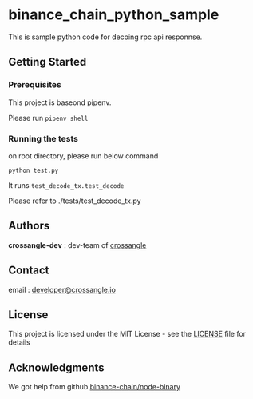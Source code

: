 # binance_chain_python_sample

This is sample python code for decoing rpc api responnse.

## Getting Started

### Prerequisites

This project is baseond pipenv.

Please run `pipenv shell`

### Running the tests

on root directory, please run below command
```
python test.py
```

It runs `test_decode_tx.test_decode`

Please refer to ./tests/test_decode_tx.py


## Authors

**crossangle-dev** : dev-team of [crossangle](https://crossangle.io/)

## Contact

email : developer@crossangle.io

## License

This project is licensed under the MIT License - see the [LICENSE](LICENSE) file for details

## Acknowledgments

We got help from github [binance-chain/node-binary](https://github.com/binance-chain/node-binary/issues?q=is%3Aissue+is%3Aclosed+author%3Adingyo777)
